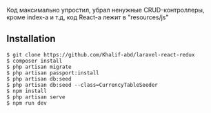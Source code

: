 Код максимально упростил, убрал ненужные CRUD-контроллеры, кроме index-a и т.д,
код React-a лежит в "resources/js"


## Installation


```
$ git clone https://github.com/Khalif-abd/laravel-react-redux
$ composer install
$ php artisan migrate
$ php artisan passport:install
$ php artisan db:seed
$ php artisan db:seed --class=CurrencyTableSeeder
$ npm install
$ php artisan serve 
$ npm run dev 

```

